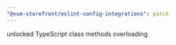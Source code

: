 ```yaml
---
"@vue-storefront/eslint-config-integrations": patch
---
```


unlocked TypeScript class methods overloading

